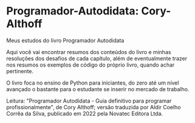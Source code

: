 # Programador-Autodidata: Cory-Althoff
Meus estudos do livro Programador Autodidata

Aqui você vai encontrar resumos dos conteúdos do livro e minhas resoluções dos desafios de cada capítulo, além de eventualmente
trazer nos resumos os exemplos de código do próprio livro, quando achar pertinente.

O livro foca no ensino de Python para iniciantes, do zero até um nível avançado o bastante para o estudante se inserir no mercado de trabalho.

Leitura: "Programador Autodidata - Guia definitivo para programar profissionalmente", de Cory Althoff; versão traduzida por Aldir Coelho Corrêa da Silva, publicado em 2022 pela Novatec Editora Ltda.
